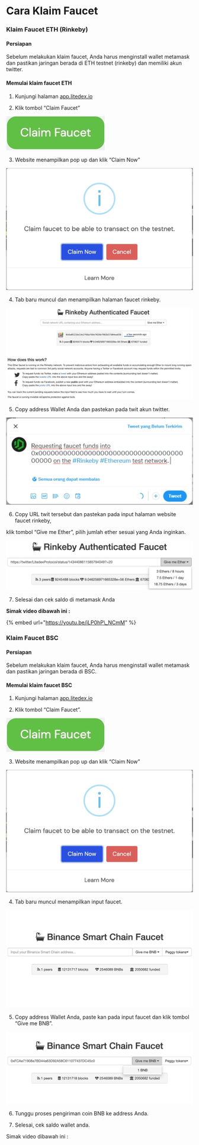 # Cara Klaim Faucet

### **Klaim Faucet ETH \(Rinkeby\)**

#### **Persiapan** 

Sebelum melakukan klaim faucet, Anda harus menginstall wallet metamask dan pastikan jaringan berada di ETH testnet \(rinkeby\) dan memiliki akun twitter.

#### **Memulai klaim faucet ETH**

1. Kunjungi halaman [app.litedex.io](http://app.litedex.io)

2. Klik tombol “Claim Faucet”

![](../.gitbook/assets/9c3ede5c-9287-44c2-b9b5-86dcf1b28d76_4_5005_c%20%283%29.jpeg)

3. Website menampilkan pop up dan klik “Claim Now”

![](../.gitbook/assets/b9f789e4-a3cd-4e74-80d2-465b96833068_1_201_a%20%283%29.jpeg)

4. Tab baru muncul dan menampilkan halaman faucet rinkeby.

![](../.gitbook/assets/54043853-e8a1-4a65-8ecf-70cefe74ca4c_1_105_c%20%281%29%20%281%29.jpeg)

5. Copy address Wallet Anda dan pastekan pada twit akun twitter.

![](../.gitbook/assets/abe28c4e-97c1-40e9-b253-392edbe87083_1_201_a%20%281%29%20%281%29.jpeg)

6. Copy URL twit tersebut dan pastekan pada input halaman website faucet rinkeby, 

klik tombol “Give me Ether”, pilih jumlah ether sesuai yang Anda inginkan.

![](../.gitbook/assets/8162b7a4-84ba-4e2b-ac90-8ead17a3a315_1_201_a%20%281%29.jpeg)

7. Selesai dan cek saldo di metamask Anda

**Simak video dibawah ini :**

{% embed url="https://youtu.be/iLP0hP\_NCmM" %}



### **Klaim Faucet BSC**

#### **Persiapan**

Sebelum melakukan klaim faucet, Anda harus menginstall wallet metamask dan pastikan jaringan berada di BSC.

#### **Memulai klaim faucet BSC**

1. Kunjungi halaman [app.litedex.io](http://app.litedex.io)

2. Klik tombol “Claim Faucet”.

![](../.gitbook/assets/9c3ede5c-9287-44c2-b9b5-86dcf1b28d76_4_5005_c%20%281%29.jpeg)

3. Website menampilkan pop up dan klik “Claim Now”

![](../.gitbook/assets/b9f789e4-a3cd-4e74-80d2-465b96833068_1_201_a%20%284%29.jpeg)

4. Tab baru muncul menampilkan input faucet.

![](../.gitbook/assets/54b3e016-2895-4675-9875-5c705c63d4c5_1_105_c%20%281%29.jpeg)

5. Copy address Wallet Anda, paste kan pada input faucet dan klik tombol “Give me BNB”.

![](../.gitbook/assets/8c6ff5c5-9ce4-48c4-bbd4-e871ec45be2b_1_105_c%20%281%29.jpeg)

6. Tunggu proses pengiriman coin BNB ke address Anda.

7. Selesai, cek saldo wallet anda.

Simak video dibawah ini :





